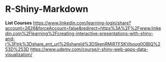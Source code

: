 # R-Shiny-Markdown

__List Courses__
https://www.linkedin.com/learning-login/share?account=2626&forceAccount=false&redirect=https%3A%2F%2Fwww.linkedin.com%2Flearning%2Fcreating-interactive-presentations-with-shiny-and-r%3Ftrk%3Dshare_ent_url%26shareId%3DSkenRMjRTFSKVboug0OBIQ%253D%253D
https://www.udemy.com/course/r-shiny-web-apps-data-visualization/
